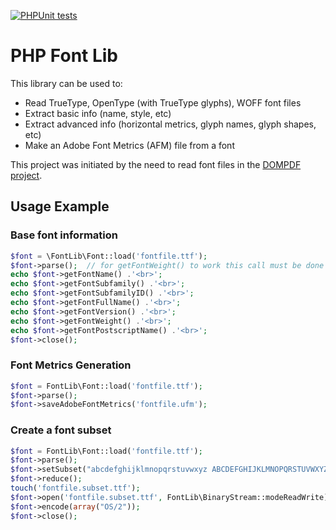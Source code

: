 [![PHPUnit tests](https://github.com/dompdf/php-font-lib/actions/workflows/phpunit.yml/badge.svg)](https://github.com/dompdf/php-font-lib/actions/workflows/phpunit.yml)

# PHP Font Lib

This library can be used to:

- Read TrueType, OpenType (with TrueType glyphs), WOFF font files
- Extract basic info (name, style, etc)
- Extract advanced info (horizontal metrics, glyph names, glyph shapes, etc)
- Make an Adobe Font Metrics (AFM) file from a font

This project was initiated by the need to read font files in the [DOMPDF project](https://github.com/dompdf/dompdf).

## Usage Example

### Base font information

```php
$font = \FontLib\Font::load('fontfile.ttf');
$font->parse();  // for getFontWeight() to work this call must be done first!
echo $font->getFontName() .'<br>';
echo $font->getFontSubfamily() .'<br>';
echo $font->getFontSubfamilyID() .'<br>';
echo $font->getFontFullName() .'<br>';
echo $font->getFontVersion() .'<br>';
echo $font->getFontWeight() .'<br>';
echo $font->getFontPostscriptName() .'<br>';
$font->close();
```

### Font Metrics Generation

```php
$font = FontLib\Font::load('fontfile.ttf');
$font->parse();
$font->saveAdobeFontMetrics('fontfile.ufm');
```

### Create a font subset

```php
$font = FontLib\Font::load('fontfile.ttf');
$font->parse();
$font->setSubset("abcdefghijklmnopqrstuvwxyz ABCDEFGHIJKLMNOPQRSTUVWXYZ.:,;' (!?)+-*/== 1234567890"); // characters to include
$font->reduce();
touch('fontfile.subset.ttf');
$font->open('fontfile.subset.ttf', FontLib\BinaryStream::modeReadWrite);
$font->encode(array("OS/2"));
$font->close();
```
